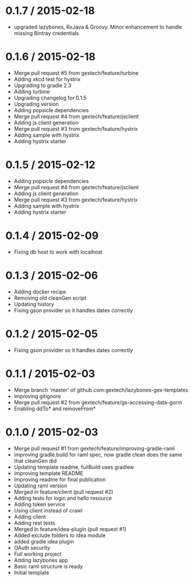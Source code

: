 
0.1.7 / 2015-02-18
==================

  * upgraded lazybones, RxJava & Groovy. Minor enhancement to handle missing Bintray credentials

0.1.6 / 2015-02-18
==================

  * Merge pull request #5 from gextech/feature/turbine
  * Adding xkcd test for hystrix
  * Upgrading to gradle 2.3
  * Adding turbine
  * Upgrading changelog for 0.1.5
  * Upgrading version
  * Adding popsicle dependencies
  * Merge pull request #4 from gextech/feature/jsclient
  * Adding js client generation
  * Merge pull request #3 from gextech/feature/hystrix
  * Adding sample with hystrix
  * Adding hystrix starter

0.1.5 / 2015-02-12
==================

  * Adding popsicle dependencies
  * Merge pull request #4 from gextech/feature/jsclient
  * Adding js client generation
  * Merge pull request #3 from gextech/feature/hystrix
  * Adding sample with hystrix
  * Adding hystrix starter

0.1.4 / 2015-02-09
==================

  * Fixing db host to work with localhost

0.1.3 / 2015-02-06
==================

  * Adding docker recipe
  * Removing old cleanGen script
  * Updating history
  * Fixing gson provider so it handles dates correctly

0.1.2 / 2015-02-05
==================

  * Fixing gson provider so it handles dates correctly

0.1.1 / 2015-02-03
==================

  * Merge branch 'master' of github.com:gextech/lazybones-gex-templates
  * Improving gitignore
  * Merge pull request #2 from gextech/feature/gs-accessing-data-gorm
  * Enabling ddTo* and removeFrom*

0.1.0 / 2015-02-03
==================

  * Merge pull request #1 from gextech/feature/improving-gradle-raml
  * improving gradle.build for raml spec, now gradle clean does the same that cleanGen did
  * Updating template readme, fullBuild uses gradlew
  * Improving template README
  * Improving readme for final publication
  * Updating raml version
  * Merged in feature/client (pull request #2)
  * Adding tests for login and hello resource
  * Adding token service
  * Using client instead of crawl
  * Adding client
  * Adding rest tests
  * Merged in feature/idea-plugin (pull request #1)
  * Added exclude folders to idea module
  * added gradle idea plugin
  * OAuth security
  * Full working project
  * Adding lazybones app
  * Basic raml structure is ready
  * Initial template
